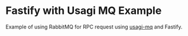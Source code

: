 # Fastify with Usagi MQ Example
Example of using RabbitMQ for RPC request using [usagi-mq](https://github.com/saltyaom/usagi-mq) and Fastify.
